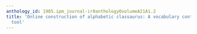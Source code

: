 ```yaml
---
anthology_id: 1985.ipm_journal-ir0anthology0volumeA21A1.2
title: 'Online construction of alphabetic classaurus: A vocabulary control and indexing
  tool'
---
```

